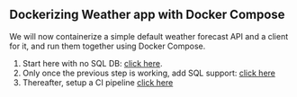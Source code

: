 ## Dockerizing Weather app with Docker Compose
We will now containerize a simple default weather forecast API and a client for it, and run them together using Docker Compose. 

1. Start here with no SQL DB: [click here](/Guides/DockerizingWithoutSql.md).
1. Only once the previous step is working, add SQL support: [click here](/Guides/DockerizingWithSql.md)
1. Thereafter, setup a CI pipeline [click here](/Guides/GitHubActions.md)
